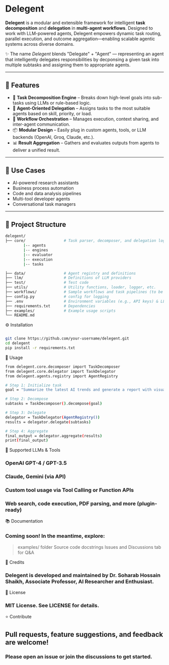 
# Delegent

**Delegent** is a modular and extensible framework for intelligent **task decomposition** and **delegation** in **multi-agent workflows**. Designed to work with LLM-powered agents, Delegent empowers dynamic task routing, parallel execution, and outcome aggregation—enabling scalable agentic systems across diverse domains.

✨ The name *Delegent* blends "Delegate" + "Agent" — representing an agent that intelligently delegates responsibilities by decponsing a given task into multiple subtasks and assigning them to appropriate agents.

---

## 🚀 Features

- 🔨 **Task Decomposition Engine** – Breaks down high-level goals into sub-tasks using LLMs or rule-based logic.
- 🤖 **Agent-Oriented Delegation** – Assigns tasks to the most suitable agents based on skill, priority, or load.
- 🔄 **Workflow Orchestration** – Manages execution, context sharing, and inter-agent communication.
- 📦 **Modular Design** – Easily plug in custom agents, tools, or LLM backends (OpenAI, Groq, Claude, etc.).
- 📊 **Result Aggregation** – Gathers and evaluates outputs from agents to deliver a unified result.

---

## 🧩 Use Cases

- AI-powered research assistants
- Business process automation
- Code and data analysis pipelines
- Multi-tool developer agents
- Conversational task managers

---

## 📁 Project Structure

```bash
delegent/
├── core/                 # Task parser, decomposer, and delegation logic
        |-- agents
        |-- engines
        |-- evaluator
        |-- execution
        |-- tasks

├── data/                 # Agent registry and definitions
├── llm/                  # Definitions of LLM providers
├── test/                 # Test code
├── utils/                # Utility functions, loader, logger, etc.
├── workflows/            # Sample workflows and task pipelines (to be added)
├── config.py             # config for logging
├── .env                  # Environment variables (e.g., API keys) & LLM configuration
├── requirements.txt      # Dependencies
├── examples/             # Example usage scripts
└── README.md


```

⚙️ Installation

```bash

git clone https://github.com/your-username/delegent.git
cd delegent
pip install -r requirements.txt

```

🔧 Usage
```bash
from delegent.core.decomposer import TaskDecomposer
from delegent.core.delegator import TaskDelegator
from delegent.agents.registry import AgentRegistry

# Step 1: Initialize task
goal = "Summarize the latest AI trends and generate a report with visualizations."

# Step 2: Decompose
subtasks = TaskDecomposer().decompose(goal)

# Step 3: Delegate
delegator = TaskDelegator(AgentRegistry())
results = delegator.delegate(subtasks)

# Step 4: Aggregate
final_output = delegator.aggregate(results)
print(final_output)
```


🔌 Supported LLMs & Tools
### OpenAI GPT-4 / GPT-3.5
### Claude, Gemini (via API)
### Custom tool usage via Tool Calling or Function APIs
### Web search, code execution, PDF parsing, and more (plugin-ready)


📚 Documentation
### Coming soon! In the meantime, explore:
 > examples/ folder
 > Source code docstrings
 > Issues and Discussions tab for Q&A


🧠 Credits 
### Delegent is developed and maintained by Dr. Soharab Hossain Shaikh, Associate Professor, AI Researcher and Enthusiast.


📜 License
### MIT License. See LICENSE for details.

⭐️ Contribute
## Pull requests, feature suggestions, and feedback are welcome!
### Please open an issue or join the discussions to get started.

